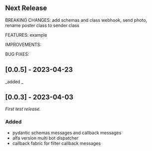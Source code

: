 ## Next Release
BREAKING CHANGES: add schemas and class webhook, send photo, 
rename poster class to sender class

FEATURES: example

IMPROVEMENTS:

BUG FIXES:
## [0.0.5] - 2023-04-23 
_added _

## [0.0.3] - 2023-04-03 
_First test release._
### Added
 - pydantic schemas messages and callback messages
 - alfa version multi bot dispatcher
 - callback fabric for filter callback messages
